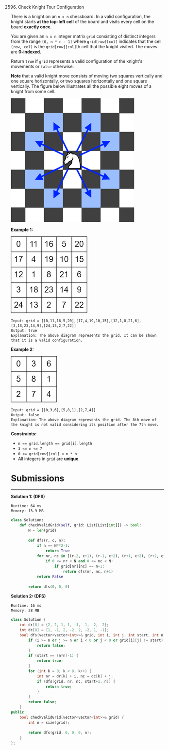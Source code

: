 2596. Check Knight Tour Configuration

There is a knight on an `n x n` chessboard. In a valid configuration, the knight starts **at the top-left cell** of the board and visits every cell on the board **exactly once**.

You are given an `n x n` integer matrix `grid` consisting of distinct integers from the range `[0, n * n - 1]` where `grid[row][col]` indicates that the cell `(row, col)` is the `grid[row][col]`th cell that the knight visited. The moves are **0-indexed**.

Return `true` if `grid` represents a valid configuration of the knight's movements or `false` otherwise.

**Note** that a valid knight move consists of moving two squares vertically and one square horizontally, or two squares horizontally and one square vertically. The figure below illustrates all the possible eight moves of a knight from some cell.

![2596_knight.png](img/2596_knight.png)
 

**Example 1:**

![2596_yetgriddrawio-5.png](img/2596_yetgriddrawio-5.png)
```
Input: grid = [[0,11,16,5,20],[17,4,19,10,15],[12,1,8,21,6],[3,18,23,14,9],[24,13,2,7,22]]
Output: true
Explanation: The above diagram represents the grid. It can be shown that it is a valid configuration.
```

**Example 2:**

![2596_yetgriddrawio-6.png](img/2596_yetgriddrawio-6.png)
```
Input: grid = [[0,3,6],[5,8,1],[2,7,4]]
Output: false
Explanation: The above diagram represents the grid. The 8th move of the knight is not valid considering its position after the 7th move.
```

**Constraints:**

* `n == grid.length == grid[i].length`
* `3 <= n <= 7`
* `0 <= grid[row][col] < n * n`
* All integers in `grid` are **unique**.

# Submissions
---
**Solution 1: (DFS)**
```
Runtime: 64 ms
Memory: 13.9 MB
```
```python
class Solution:
    def checkValidGrid(self, grid: List[List[int]]) -> bool:
        N = len(grid)
        
        def dfs(r, c, n):
            if n == N**2-1:
                return True
            for nr, nc in [(r-2, c+1), (r-1, c+2), (r+1, c+2), (r+2, c+1), (r+2, c-1), (r+1, c-2), (r-1, c-2), (r-2, c-1)]:
                if 0 <= nr < N and 0 <= nc < N:
                    if grid[nr][nc] == n+1:
                        return dfs(nr, nc, n+1)
            return False            
        
        return dfs(0, 0, 0)
```

**Solution 2: (DFS)**
```
Runtime: 16 ms
Memory: 28 MB
```
```c++
class Solution {
    int dr[8] = {2, 2, 1, 1, -1, -1, -2, -2};
    int dc[8] = {1, -1, 2, -2, 2, -2, 1, -1};
    bool dfs(vector<vector<int>>& grid, int i, int j, int start, int n) {
        if (i >= n or j >= n or i < 0 or j < 0 or grid[i][j] != start) {
            return false;
        }
        if (start == (n*n)-1) {
            return true;
        }
        for (int k = 0; k < 8; k++) {
            int nr = dr[k] + i, nc = dc[k] + j;
            if (dfs(grid, nr, nc, start+1, n)) {
                return true;
            }
        }
        return false;
    }
public:
    bool checkValidGrid(vector<vector<int>>& grid) {
        int n = size(grid);
        
        return dfs(grid, 0, 0, 0, n);
    }
};
```
